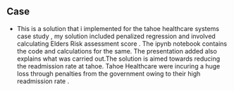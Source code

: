 ## Case 
- This is a solution that i implemented for the tahoe healthcare systems case study , my solution included penalized regression and involved calculating Elders Risk assessment score . The ipynb notebook contains the code and calculations for the same. The presentation added also explains what was carried out.The solution is aimed towards reducing the readmission rate at tahoe. Tahoe Healthcare were incuring a huge loss through penalties from the government owing to their high readmission rate .
